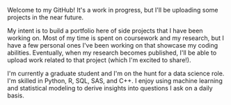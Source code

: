 Welcome to my GitHub! It's a work in progress, but I'll be uploading some projects in the near future.

My intent is to build a portfolio here of side projects that I have been working on. Most of my time is spent on coursework and my research, but I have a few personal ones I've been working on that showcase my coding abilities. Eventually, when my research becomes published, I'll be able to upload work related to that project (which I'm excited to share!).

I'm currently a graduate student and I'm on the hunt for a data science role. I'm skilled in Python, R, SQL, SAS, and C++. I enjoy using machine learning and statistical modeling to derive insights into questions I ask on a daily basis.
